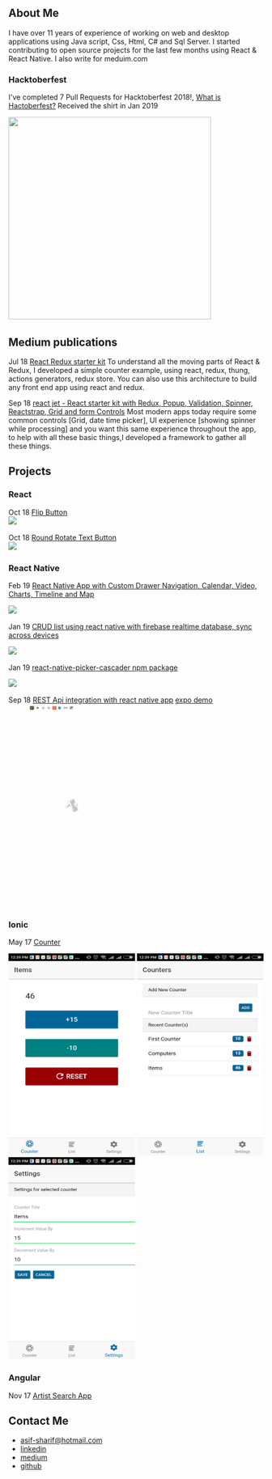 ## About Me

I have over 11 years of experience of working on web and desktop applications using Java script, Css, Html, C# and Sql Server. I started contributing to open source projects for the last few months using React & React Native. I also write for meduim.com

### Hacktoberfest

I've completed 7 Pull Requests for Hacktoberfest 2018!, [What is Hactoberfest?](https://www.quora.com/What-is-Hacktoberfest)
Received the shirt in Jan 2019

<img width="400" height="400" src="https://raw.githubusercontent.com/asifsha/asifsha.github.io/master/IMG_20190103_000502.jpg" />

## Medium publications
Jul 18 [React Redux starter kit](https://medium.com/@asiif.shariif/react-redux-starter-kit-985b4970aca3) 
To understand all the moving parts of React & Redux, I developed a simple counter example, using react, redux, thung, actions generators, redux store. You can also use this architecture to build any front end app using react and redux.

 Sep 18 [react jet - React starter kit with Redux, Popup, Validation, Spinner, Reactstrap, Grid and form Controls](https://medium.com/@asiif.shariif/react-jet-react-starter-kit-with-redux-popup-validation-spinner-reactstrap-grid-and-form-4864c0ffd88c)
Most modern apps today require some common controls [Grid, date time picker], UI experience [showing spinner while processing] and you want this same experience throughout the app, to help with all these basic things,I developed a framework to gather all these things.


## Projects

### React
Oct 18 [Flip Button](https://github.com/drex44/awesome-react-links/pull/7)   
![](https://user-images.githubusercontent.com/33965589/46905432-25c51e80-cf0d-11e8-8473-6975e6d7b0d6.gif)

Oct 18 [Round Rotate Text Button](https://github.com/drex44/awesome-react-links/pull/2)   
![](https://user-images.githubusercontent.com/33965589/46829312-de2c7e80-cdb6-11e8-831f-4e8331b39dbf.gif)

### React Native

Feb 19 [React Native App with Custom Drawer Navigation, Calendar, Video, Charts, Timeline and Map](https://github.com/asifsha/rn-nav)

![](https://raw.githubusercontent.com/asifsha/rn-nav/master/demo/drawer-demo.gif)

Jan 19 [CRUD list using react native with firebase realtime database, sync across devices](https://github.com/asifsha/rn-firebase)

![](https://raw.githubusercontent.com/asifsha/rn-firebase/master/demo/firebase.gif)

Jan 19 [react-native-picker-cascader npm package](https://www.npmjs.com/package/react-native-picker-cascader)

![](https://raw.githubusercontent.com/asifsha/react-native-picker-cascader/master/demo/pickercascader.gif)

Sep 18 [REST Api integration with react native app](https://github.com/asifsha/react-native-api-integration)
[expo demo](https://expo.io/@asifsh/map-app)     
<img width="250" height="400" src="https://raw.githubusercontent.com/asifsha/react-native-api-integration/master/demo/demoartist.gif" />

### Ionic
May 17 [Counter](https://play.google.com/store/apps/details?id=com.curiositytech.counter) 

<img width="250" height="400" src="https://raw.githubusercontent.com/asifsha/ionic-counter/master/demo/counter.png" />
<img width="250" height="400" src="https://raw.githubusercontent.com/asifsha/ionic-counter/master/demo/list.png" />
<img width="250" height="400" src="https://raw.githubusercontent.com/asifsha/ionic-counter/master/demo/settings.png" />

### Angular
Nov 17 [Artist Search App](https://github.com/asifsha/artist-app) 

## Contact Me
* asif-sharif@hotmail.com
* [linkedin](https://www.linkedin.com/in/asifsh/)
* [medium](https://medium.com/@asiif.shariif)
* [github](https://github.com/asifsha/)
